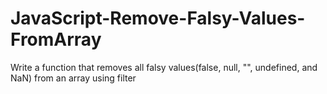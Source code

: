 # JavaScript-Remove-Falsy-Values-FromArray
Write a function that removes all falsy values(false, null, "", undefined, and NaN) from an array using filter
